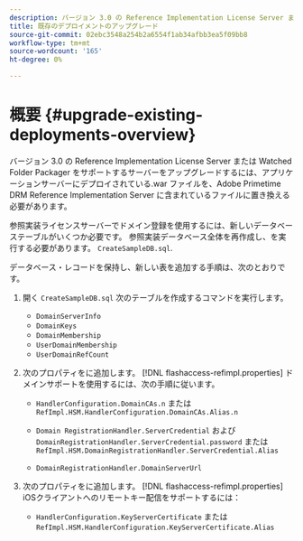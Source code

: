 ```yaml
---
description: バージョン 3.0 の Reference Implementation License Server または Watched Folder Packager をサポートするサーバーをアップグレードするには、アプリケーションサーバーにデプロイされている.war ファイルを、Adobe Primetime DRM Reference Implementation Server に含まれているファイルに置き換える必要があります。
title: 既存のデプロイメントのアップグレード
source-git-commit: 02ebc3548a254b2a6554f1ab34afbb3ea5f09bb8
workflow-type: tm+mt
source-wordcount: '165'
ht-degree: 0%

---
```


# 概要 {#upgrade-existing-deployments-overview}

バージョン 3.0 の Reference Implementation License Server または Watched Folder Packager をサポートするサーバーをアップグレードするには、アプリケーションサーバーにデプロイされている.war ファイルを、Adobe Primetime DRM Reference Implementation Server に含まれているファイルに置き換える必要があります。

参照実装ライセンスサーバーでドメイン登録を使用するには、新しいデータベーステーブルがいくつか必要です。 参照実装データベース全体を再作成し、を実行する必要があります。 `CreateSampleDB.sql`.

データベース・レコードを保持し、新しい表を追加する手順は、次のとおりです。

1. 開く `CreateSampleDB.sql` 次のテーブルを作成するコマンドを実行します。

   * `DomainServerInfo`
   * `DomainKeys`
   * `DomainMembership`
   * `UserDomainMembership`
   * `UserDomainRefCount`

1. 次のプロパティをに追加します。 [!DNL flashaccess-refimpl.properties] ドメインサポートを使用するには、次の手順に従います。

   * `HandlerConfiguration.DomainCAs.n` または `RefImpl.HSM.HandlerConfiguration.DomainCAs.Alias.n`

   * `Domain RegistrationHandler.ServerCredential` および `DomainRegistrationHandler.ServerCredential.password` または `RefImpl.HSM.DomainRegistrationHandler.ServerCredential.Alias`

   * `DomainRegistrationHandler.DomainServerUrl`

1. 次のプロパティをに追加します。 [!DNL flashaccess-refimpl.properties] iOSクライアントへのリモートキー配信をサポートするには：

   * `HandlerConfiguration.KeyServerCertificate` または `RefImpl.HSM.HandlerConfiguration.KeyServerCertificate.Alias`
